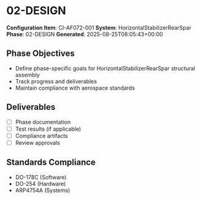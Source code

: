 # 02-DESIGN

**Configuration Item**: CI-AF072-001
**System**: HorizontalStabilizerRearSpar
**Phase**: 02-DESIGN
**Generated**: 2025-08-25T08:05:43+00:00

## Phase Objectives
- Define phase-specific goals for HorizontalStabilizerRearSpar structural assembly
- Track progress and deliverables
- Maintain compliance with aerospace standards

## Deliverables
- [ ] Phase documentation
- [ ] Test results (if applicable)
- [ ] Compliance artifacts
- [ ] Review approvals

## Standards Compliance
- DO-178C (Software)
- DO-254 (Hardware)
- ARP4754A (Systems)

